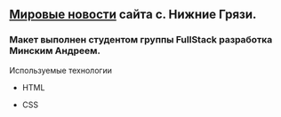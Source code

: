 ## [Мировые новости](https://005andrey.github.io/task5/) сайта с. Нижние Грязи.
### Макет выполнен студентом группы FullStack разработка Минским Андреем. 
 Используемые технологии

* HTML

* CSS 
